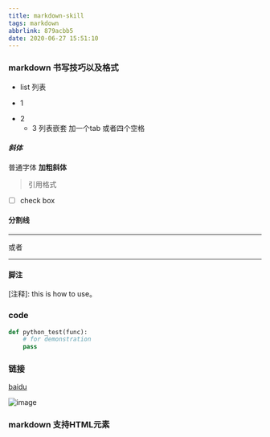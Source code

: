 ```yaml
---
title: markdown-skill
tags: markdown
abbrlink: 879acbb5
date: 2020-06-27 15:51:10
---
```


### markdown 书写技巧以及格式

- list 列表
+ 1
* 2
    - 3 列表嵌套 加一个tab 或者四个空格 

#### *斜体*

普通字体
**加粗斜体**

> 引用格式

- [ ] check box

#### 分割线
---
或者

***

#### 脚注

[注释]: this is how to use。



### code
```python 
def python_test(func):
	# for demonstration
	pass 
```

### 链接
[baidu](www.baidu.com)

![image]()

### markdown 支持HTML元素

